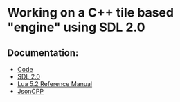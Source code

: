 # Working on a C++ tile based "engine" using SDL 2.0

## Documentation:
- [Code](http://twinklebear.github.com/LPCGame/)
- [SDL 2.0](http://wiki.libsdl.org/moin.cgi/FrontPage)
- [Lua 5.2 Reference Manual](http://www.lua.org/manual/5.2/)
- [JsonCPP](http://jsoncpp.sourceforge.net/)
